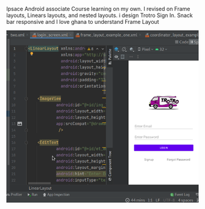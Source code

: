 
Ipsace Android associate Course learning on my own. I revised on Frame layouts, Linears layouts, and nested layouts. 
i design Trotro Sign In. 
Snack bar responsive 
and I love ghana to understand Frame Layout

![](https://github.com/BraKoose/iSpacelayoutFundamentalsApp/blob/master/trotrolinear.png)
